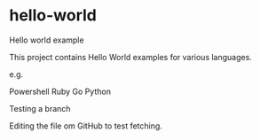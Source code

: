 # hello-world
Hello world example

This project contains Hello World examples for various languages.

e.g.

Powershell
Ruby
Go
Python

Testing a branch

Editing the file om GitHub to test fetching.

